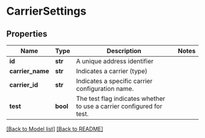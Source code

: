 # CarrierSettings

## Properties

Name | Type | Description | Notes
------------ | ------------- | ------------- | -------------
**id** | **str** | A unique address identifier | 
**carrier_name** | **str** | Indicates a carrier (type) | 
**carrier_id** | **str** | Indicates a specific carrier configuration name. | 
**test** | **bool** |  The test flag indicates whether to use a carrier configured for test.   | 

[[Back to Model list]](../README.md#documentation-for-models) [[Back to README]](../README.md)

